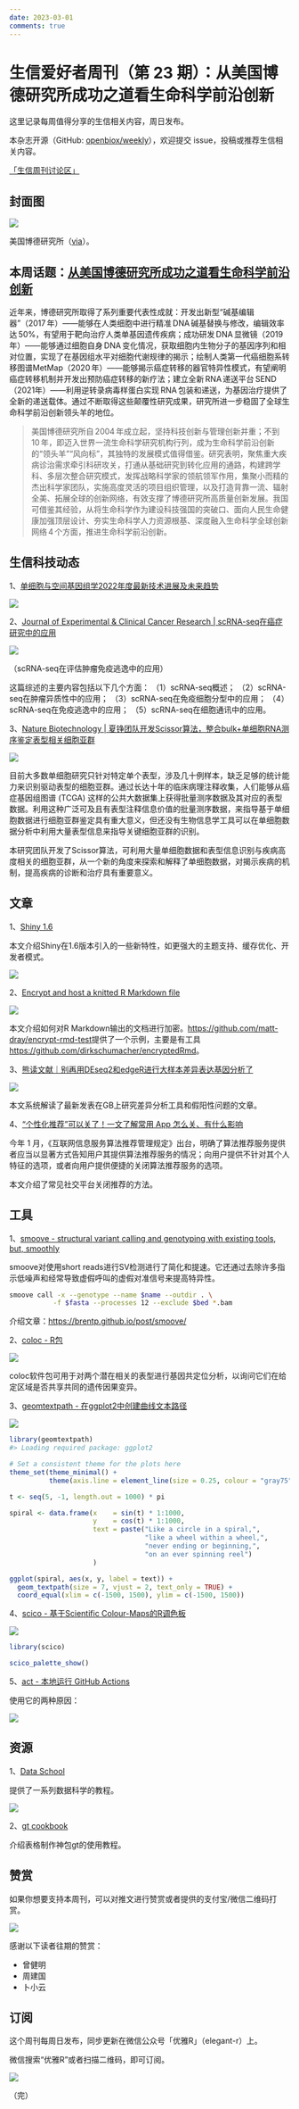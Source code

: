 ```yaml
---
date: 2023-03-01
comments: true
---
```


# 生信爱好者周刊（第 23 期）：从美国博德研究所成功之道看生命科学前沿创新

这里记录每周值得分享的生信相关内容，周日发布。

本杂志开源（GitHub: [openbiox/weekly](https://github.com/openbiox/weekly)），欢迎提交 issue，投稿或推荐生信相关内容。

[「生信周刊讨论区」](https://github.com/openbiox/weekly/discussions "「生信周刊讨论区」")

## 封面图


![](https://files.mdnice.com/user/4331/08bc525e-f692-415e-a656-8194e34bd910.png)

美国博德研究所（[via](https://studentaffairs.jhu.edu/life-design/news/from-the-other-side-of-the-hiring-process-the-broad-institute/)）。


## 本周话题：[从美国博德研究所成功之道看生命科学前沿创新](https://mp.weixin.qq.com/s/gDKH9gpMIrP_uVH3oJFCGg)

近年来，博德研究所取得了系列重要代表性成就：开发出新型“碱基编辑器”（2017 年）——能够在人类细胞中进行精准 DNA 碱基替换与修改，编辑效率达 50%，有望用于靶向治疗人类单基因遗传疾病；成功研发 DNA 显微镜（2019 年）——能够通过细胞自身 DNA 变化情况，获取细胞内生物分子的基因序列和相对位置，实现了在基因组水平对细胞代谢规律的揭示；绘制人类第一代癌细胞系转移图谱MetMap（2020 年）——能够揭示癌症转移的器官特异性模式，有望阐明癌症转移机制并开发出预防癌症转移的新疗法；建立全新 RNA 递送平台 SEND（2021年）——利用逆转录病毒样蛋白实现 RNA 包装和递送，为基因治疗提供了全新的递送载体。通过不断取得这些颠覆性研究成果，研究所进一步稳固了全球生命科学前沿创新领头羊的地位。

> 美国博德研究所自 2004 年成立起，坚持科技创新与管理创新并重；不到 10 年，即迈入世界一流生命科学研究机构行列，成为生命科学前沿创新的“领头羊”“风向标”，其独特的发展模式值得借鉴。研究表明，聚焦重大疾病诊治需求牵引科研攻关，打通从基础研究到转化应用的通路，构建跨学科、多层次整合研究模式，发挥战略科学家的领航领军作用，集聚小而精的杰出科学家团队，实施高度灵活的项目组织管理，以及打造背靠一流、辐射全美、拓展全球的创新网络，有效支撑了博德研究所高质量创新发展。我国可借鉴其经验，从将生命科学作为建设科技强国的突破口、面向人民生命健康加强顶层设计、夯实生命科学人力资源根基、深度融入生命科学全球创新网络 4 个方面，推进生命科学前沿创新。

## 生信科技动态

1、[单细胞与空间基因组学2022年度最新技术进展及未来趋势](https://mp.weixin.qq.com/s/1t6Ec8g6zksoEXmsCkO5DQ)


![](https://files.mdnice.com/user/4331/69c62de9-c834-43d1-9498-625b3e6605ae.png)

2、[Journal of Experimental & Clinical Cancer Research | scRNA-seq在癌症研究中的应用](https://mp.weixin.qq.com/s/_Xw8JKxeGgwrGksu2aZrOQ)


![](https://files.mdnice.com/user/4331/689d4a26-d6f9-48be-b67f-8342b1989610.png)

（scRNA-seq在评估肿瘤免疫逃逸中的应用）

这篇综述的主要内容包括以下几个方面：
（1）scRNA-seq概述；
（2）scRNA-seq在肿瘤异质性中的应用；
（3）scRNA-seq在免疫细胞分型中的应用；
（4）scRNA-seq在免疫逃逸中的应用；
（5）scRNA-seq在细胞通讯中的应用。

3、[Nature Biotechnology | 夏铮团队开发Scissor算法，整合bulk+单细胞RNA测序鉴定表型相关细胞亚群](https://mp.weixin.qq.com/s/wayWTZ1wizfoqtbVvQK4Gg)


![](https://files.mdnice.com/user/4331/23b5705d-1722-4d6d-a099-ace6c4e3de90.png)

目前大多数单细胞研究只针对特定单个表型，涉及几十例样本，缺乏足够的统计能力来识别驱动表型的细胞亚群。通过长达十年的临床病理注释收集，人们能够从癌症基因组图谱 (TCGA) 这样的公共大数据集上获得批量测序数据及其对应的表型数据。利用这种广泛可及且有表型注释信息价值的批量测序数据，来指导基于单细胞数据进行细胞亚群鉴定具有重大意义，但还没有生物信息学工具可以在单细胞数据分析中利用大量表型信息来指导关键细胞亚群的识别。

本研究团队开发了Scissor算法，可利用大量单细胞数据和表型信息识别与疾病高度相关的细胞亚群，从一个新的角度来探索和解释了单细胞数据，对揭示疾病的机制，提高疾病的诊断和治疗具有重要意义。

## 文章

1、[Shiny 1.6](https://www.rstudio.com/blog/shiny-1-6-0/)

本文介绍Shiny在1.6版本引入的一些新特性，如更强大的主题支持、缓存优化、开发者模式。


![](https://files.mdnice.com/user/4331/aeb0db03-ef93-4e6c-811d-c6b8a795ba6b.png)

2、[Encrypt and host a knitted R Markdown file](https://www.rostrum.blog/2021/05/07/encrypted-rmd/)


![](https://files.mdnice.com/user/4331/4f91ffff-bf63-4b61-823c-2a91c199975f.png)


本文介绍如何对R Markdown输出的文档进行加密。<https://github.com/matt-dray/encrypt-rmd-test>提供了一个示例，主要是有工具<https://github.com/dirkschumacher/encryptedRmd>。

3、[熊读文献｜别再用DEseq2和edgeR进行大样本差异表达基因分析了](https://mp.weixin.qq.com/s/_zRJNwLMnI29xpjFy_fReQ)


![](https://files.mdnice.com/user/4331/7e281192-6219-4980-8661-e1172308f1ab.png)

本文系统解读了最新发表在GB上研究差异分析工具和假阳性问题的文章。


4、[“个性化推荐”可以关了！一文了解常用 App 怎么关、有什么影响](https://new.qq.com/omn/20220323/20220323A032H400.html)

今年 1 月，《互联网信息服务算法推荐管理规定》出台，明确了算法推荐服务提供者应当以显著方式告知用户其提供算法推荐服务的情况；向用户提供不针对其个人特征的选项，或者向用户提供便捷的关闭算法推荐服务的选项。

本文介绍了常见社交平台关闭推荐的方法。

## 工具

1、[smoove - structural variant calling and genotyping with existing tools, but, smoothly](https://github.com/brentp/smoove)

smoove对使用short reads进行SV检测进行了简化和提速。它还通过去除许多指示低噪声和经常导致虚假呼叫的虚假对准信号来提高特异性。

```sh
smoove call -x --genotype --name $name --outdir . \
           -f $fasta --processes 12 --exclude $bed *.bam
```

介绍文章：<https://brentp.github.io/post/smoove/>

2、[coloc - R包](https://github.com/chr1swallace/coloc)


![](https://files.mdnice.com/user/4331/9c12fab5-19fa-42dd-9e2b-91ea29cb3a78.png)


coloc软件包可用于对两个潜在相关的表型进行基因共定位分析，以询问它们在给定区域是否共享共同的遗传因果变异。


3、[geomtextpath - 在ggplot2中创建曲线文本路径](https://github.com/AllanCameron/geomtextpath)


![](https://files.mdnice.com/user/4331/1319e1d4-9132-40bc-a990-0177a67defcb.png)

```r
library(geomtextpath)
#> Loading required package: ggplot2

# Set a consistent theme for the plots here
theme_set(theme_minimal() + 
          theme(axis.line = element_line(size = 0.25, colour = "gray75")))

t <- seq(5, -1, length.out = 1000) * pi

spiral <- data.frame(x    = sin(t) * 1:1000, 
                     y    = cos(t) * 1:1000,
                     text = paste("Like a circle in a spiral,",
                                  "like a wheel within a wheel,",
                                  "never ending or beginning,",
                                  "on an ever spinning reel")
                     )

ggplot(spiral, aes(x, y, label = text)) +
  geom_textpath(size = 7, vjust = 2, text_only = TRUE) +
  coord_equal(xlim = c(-1500, 1500), ylim = c(-1500, 1500))
```

4、[scico - 基于Scientific Colour-Maps的R调色板](https://github.com/thomasp85/scico)


![](https://files.mdnice.com/user/4331/f8faf6be-f1e7-4ce4-8b70-a58b3d87f509.png)

```r
library(scico)

scico_palette_show()
```

5、[act - 本地运行 GitHub Actions](https://github.com/nektos/act)

使用它的两种原因：


![](https://files.mdnice.com/user/4331/2296c287-5cf7-4882-a5d7-980f9bfe429f.png)


## 资源

1、[Data School](https://www.dataschool.io/start/)

提供了一系列数据科学的教程。

![](https://files.mdnice.com/user/4331/82b6aa0d-2fc5-4b33-a906-f37188b6ff08.png)

2、[gt cookbook](https://themockup.blog/static/gt-cookbook.html)

介绍表格制作神包gt的使用教程。


## 赞赏

如果你想要支持本周刊，可以对推文进行赞赏或者提供的支付宝/微信二维码打赏。

![](https://cdn.nlark.com/yuque/0/2022/png/471931/1648291334186-bd3390be-c83c-4396-aabd-ca39f588c15d.png)

感谢以下读者往期的赞赏：

- 曾健明
- 周建国
- 卜小云

## 订阅

这个周刊每周日发布，同步更新在微信公众号「优雅R」（elegant-r）上。

微信搜索“优雅R”或者扫描二维码，即可订阅。

![](https://cdn.nlark.com/yuque/0/2022/png/471931/1648306398708-897e7ad4-6008-40f8-9200-ddee834b09a7.png)
 

（完）

